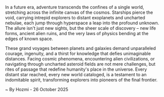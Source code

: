 
In a future era, adventure transcends the confines of a single world, stretching across the infinite canvas of the cosmos. Starships pierce the void, carrying intrepid explorers to distant exoplanets and uncharted nebulae, each jump through hyperspace a leap into the profound unknown. The allure isn't just new sights, but the sheer scale of discovery – new life forms, ancient alien ruins, and the very laws of physics bending at the edges of known space.

These grand voyages between planets and galaxies demand unparalleled courage, ingenuity, and a thirst for knowledge that defies unimaginable distances. Facing cosmic phenomena, encountering alien civilizations, or navigating through uncharted asteroid fields are not mere challenges, but rites of passage that redefine humanity's place in the universe. Every distant star reached, every new world cataloged, is a testament to an indomitable spirit, transforming explorers into pioneers of the final frontier.

~ By Hozmi - 26 October 2025
